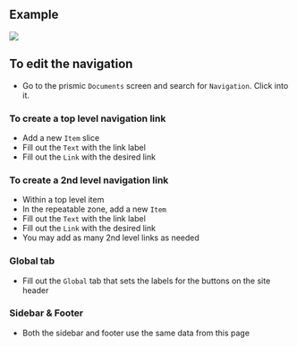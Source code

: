 ## Example
![](https://drive.google.com/uc?id=1Z5Ynkoh13qkYGYrvH1akwII35xf7dwd1)

## To edit the navigation
- Go to the prismic `Documents` screen and search for `Navigation`. Click into it.

### To create a top level navigation link
- Add a new `Item` slice
- Fill out the `Text` with the link label
- Fill out the `Link` with the desired link

### To create a 2nd level navigation link
- Within a top level item
- In the repeatable zone, add a new `Item`
- Fill out the `Text` with the link label
- Fill out the `Link` with the desired link
- You may add as many 2nd level links as needed

### Global tab
- Fill out the `Global` tab that sets the labels for the buttons on the site header

### Sidebar & Footer
- Both the sidebar and footer use the same data from this page